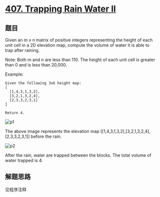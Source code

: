 # [407. Trapping Rain Water II](https://leetcode.com/problems/trapping-rain-water-ii/)

## 题目

Given an m x n matrix of positive integers representing the height of each unit cell in a 2D elevation map, compute the volume of water it is able to trap after raining.

Note:
Both m and n are less than 110. The height of each unit cell is greater than 0 and is less than 20,000.

Example:

```text
Given the following 3x6 height map:
[
  [1,4,3,1,3,2],
  [3,2,1,3,2,4],
  [2,3,3,2,3,1]
]

Return 4.
```

![p1](https://leetcode.com/static/images/problemset/rainwater_empty.png)

The above image represents the elevation map [[1,4,3,1,3,2],[3,2,1,3,2,4],[2,3,3,2,3,1]] before the rain.

![p2](https://leetcode.com/static/images/problemset/rainwater_fill.png)

After the rain, water are trapped between the blocks. The total volume of water trapped is 4.

## 解题思路

见程序注释
